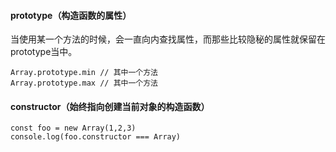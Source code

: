#### prototype（构造函数的属性）
当使用某一个方法的时候，会一直向内查找属性，而那些比较隐秘的属性就保留在prototype当中。
```
Array.prototype.min // 其中一个方法
Array.prototype.max // 其中一个方法
```
#### constructor（始终指向创建当前对象的构造函数）
```
const foo = new Array(1,2,3)
console.log(foo.constructor === Array)
```